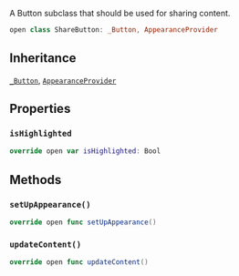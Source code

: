 
A Button subclass that should be used for sharing content.

``` swift
open class ShareButton: _Button, AppearanceProvider 
```

## Inheritance

[`_Button`](_Button), [`AppearanceProvider`](../Utils/AppearanceProvider)

## Properties

### `isHighlighted`

``` swift
override open var isHighlighted: Bool 
```

## Methods

### `setUpAppearance()`

``` swift
override open func setUpAppearance() 
```

### `updateContent()`

``` swift
override open func updateContent() 
```
